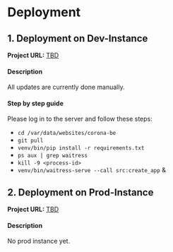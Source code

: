 # Deployment

## 1. Deployment on Dev-Instance

**Project URL:** [TBD](http://localhost:4200/)

#### Description

All updates are currently done manually.

#### Step by step guide

Please log in to the server and follow these steps:

- `cd /var/data/websites/corona-be`
- `git pull`
- `venv/bin/pip install -r requirements.txt`
- `ps aux | grep waitress`
- `kill -9 <process-id>`
- `venv/bin/waitress-serve --call src:create_app` &

## 2. Deployment on Prod-Instance

**Project URL:** [TBD](http://localhost:4200/)

#### Description

No prod instance yet.
